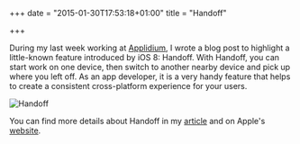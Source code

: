 +++
date = "2015-01-30T17:53:18+01:00"
title = "Handoff"

+++

During my last week working at [Applidium](https://applidium.com), I wrote a blog post to highlight a little-known feature introduced by iOS 8: Handoff. With Handoff, you can start work on one device, then switch to another nearby device and pick up where you left off. As an app developer, it is a very handy feature that helps to create a consistent cross-platform experience for your users.

![Handoff](/images/handoff.png)

You can find more details about Handoff in my [article](https://en.fabernovel.com/insights/tech-en/handoff-the-bridge-between-your-app-and-your-website) and on Apple's [website](http://www.apple.com/macos/continuity/).